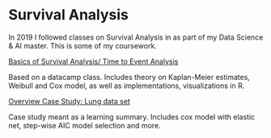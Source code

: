 # Survival Analysis

In 2019 I followed classes on Survival Analysis in as part of my Data Science & AI master.
This is some of my coursework.

[Basics of Survival Analysis/ Time to Event Analysis](survival_analysis_basics.Rmd)

Based on a datacamp class. Includes theory on Kaplan-Meier estimates, Weibull and Cox model, as well as implementations, visualizations in R. 

[Overview Case Study: Lung data set](survival_analysis_case_study.Rmd)

Case study meant as a learning summary. Includes cox model with elastic net, step-wise AIC model selection and more.

